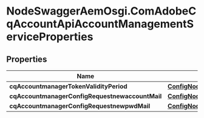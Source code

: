 # NodeSwaggerAemOsgi.ComAdobeCqAccountApiAccountManagementServiceProperties

## Properties
Name | Type | Description | Notes
------------ | ------------- | ------------- | -------------
**cqAccountmanagerTokenValidityPeriod** | [**ConfigNodePropertyInteger**](ConfigNodePropertyInteger.md) |  | [optional] 
**cqAccountmanagerConfigRequestnewaccountMail** | [**ConfigNodePropertyString**](ConfigNodePropertyString.md) |  | [optional] 
**cqAccountmanagerConfigRequestnewpwdMail** | [**ConfigNodePropertyString**](ConfigNodePropertyString.md) |  | [optional] 


